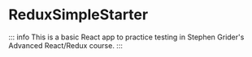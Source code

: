 # ReduxSimpleStarter

::: info
This is a basic React app to practice testing in Stephen Grider's Advanced React/Redux course.
:::
